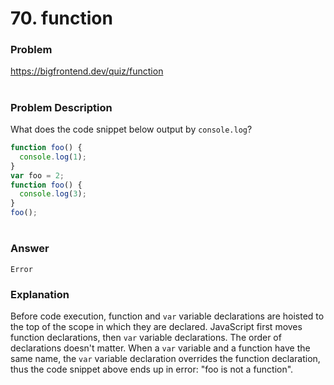# 70. function

### Problem

https://bigfrontend.dev/quiz/function

#

### Problem Description

What does the code snippet below output by `console.log`?

```js
function foo() {
  console.log(1);
}
var foo = 2;
function foo() {
  console.log(3);
}
foo();
```

#

### Answer

```
Error
```

### Explanation

Before code execution, function and `var` variable declarations are hoisted to the top of the scope in which they are declared. JavaScript first moves function declarations, then `var` variable declarations. The order of declarations doesn't matter. When a `var` variable and a function have the same name, the `var` variable declaration overrides the function declaration, thus the code snippet above ends up in error: "foo is not a function".
